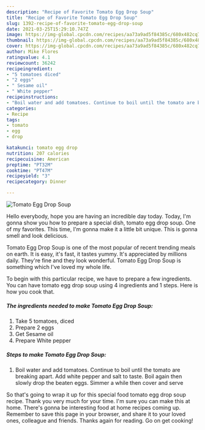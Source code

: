 ```yaml
---
description: "Recipe of Favorite Tomato Egg Drop Soup"
title: "Recipe of Favorite Tomato Egg Drop Soup"
slug: 1392-recipe-of-favorite-tomato-egg-drop-soup
date: 2021-03-25T15:29:10.747Z
image: https://img-global.cpcdn.com/recipes/aa73a9ad5f84385c/680x482cq70/tomato-egg-drop-soup-recipe-main-photo.jpg
thumbnail: https://img-global.cpcdn.com/recipes/aa73a9ad5f84385c/680x482cq70/tomato-egg-drop-soup-recipe-main-photo.jpg
cover: https://img-global.cpcdn.com/recipes/aa73a9ad5f84385c/680x482cq70/tomato-egg-drop-soup-recipe-main-photo.jpg
author: Mike Flores
ratingvalue: 4.1
reviewcount: 36242
recipeingredient:
- "5 tomatoes diced"
- "2 eggs"
- " Sesame oil"
- " White pepper"
recipeinstructions:
- "Boil water and add tomatoes. Continue to boil until the tomato are breaking apart. Add white pepper and salt to taste. Boil again then slowly drop the beaten eggs. Simmer a while then cover and serve"
categories:
- Recipe
tags:
- tomato
- egg
- drop

katakunci: tomato egg drop 
nutrition: 207 calories
recipecuisine: American
preptime: "PT32M"
cooktime: "PT47M"
recipeyield: "3"
recipecategory: Dinner

---
```



![Tomato Egg Drop Soup](https://img-global.cpcdn.com/recipes/aa73a9ad5f84385c/680x482cq70/tomato-egg-drop-soup-recipe-main-photo.jpg)

Hello everybody, hope you are having an incredible day today. Today, I'm gonna show you how to prepare a special dish, tomato egg drop soup. One of my favorites. This time, I'm gonna make it a little bit unique. This is gonna smell and look delicious.



Tomato Egg Drop Soup is one of the most popular of recent trending meals on earth. It is easy, it's fast, it tastes yummy. It's appreciated by millions daily. They're fine and they look wonderful. Tomato Egg Drop Soup is something which I've loved my whole life.


To begin with this particular recipe, we have to prepare a few ingredients. You can have tomato egg drop soup using 4 ingredients and 1 steps. Here is how you cook that.

<!--inarticleads1-->

##### The ingredients needed to make Tomato Egg Drop Soup:

1. Take 5 tomatoes, diced
1. Prepare 2 eggs
1. Get  Sesame oil
1. Prepare  White pepper




<!--inarticleads2-->

##### Steps to make Tomato Egg Drop Soup:

1. Boil water and add tomatoes. Continue to boil until the tomato are breaking apart. Add white pepper and salt to taste. Boil again then slowly drop the beaten eggs. Simmer a while then cover and serve




So that's going to wrap it up for this special food tomato egg drop soup recipe. Thank you very much for your time. I'm sure you can make this at home. There's gonna be interesting food at home recipes coming up. Remember to save this page in your browser, and share it to your loved ones, colleague and friends. Thanks again for reading. Go on get cooking!
